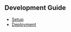 <!-- # Table of contents
* [Introduction](README.md)

## API Reference
* [Endpoints](api/endpoints.md)
* [Models](api/models.md)
-->
## Development Guide
* [Setup](development/setup.md)
* [Deployment](development/deployment.md)
<!-- * [Docker](development/docker.md) -->
<!--
## Architecture
* [System Design](architecture.md)
-->
